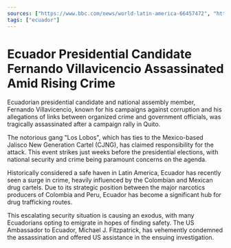 ```yaml
---
sources: ["https://www.bbc.com/news/world-latin-america-66457472", "https://edition.cnn.com/2023/08/09/americas/ecuador-presidential-candidate-fernando-villavicencio-assassinated-intl-hnk/index.html"]
tags: ["ecuador"]
---
```

# Ecuador Presidential Candidate Fernando Villavicencio Assassinated Amid Rising Crime

Ecuadorian presidential candidate and national assembly member, Fernando Villavicencio, known for his campaigns against corruption and his allegations of links between organized crime and government officials, was tragically assassinated after a campaign rally in Quito.

The notorious gang "Los Lobos", which has ties to the Mexico-based Jalisco New Generation Cartel (CJNG), has claimed responsibility for the attack. This event strikes just weeks before the presidential elections, with national security and crime being paramount concerns on the agenda.

Historically considered a safe haven in Latin America, Ecuador has recently seen a surge in crime, heavily influenced by the Colombian and Mexican drug cartels. Due to its strategic position between the major narcotics producers of Colombia and Peru, Ecuador has become a significant hub for drug trafficking routes.

This escalating security situation is causing an exodus, with many Ecuadorians opting to emigrate in hopes of finding safety. The US Ambassador to Ecuador, Michael J. Fitzpatrick, has vehemently condemned the assassination and offered US assistance in the ensuing investigation.